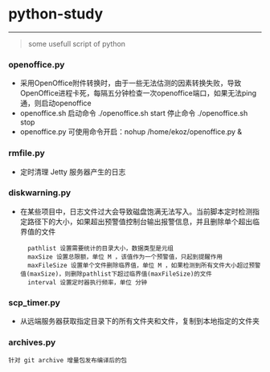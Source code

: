 ﻿# python-study
-----------------------------
> some usefull script of python

###	openoffice.py
* 采用OpenOffice附件转换时，由于一些无法估测的因素转换失败，导致OpenOffice进程卡死，每隔五分钟检查一次openoffice端口，如果无法ping通，则启动openoffice
* openoffice.sh 启动命令 ./openoffice.sh start 停止命令 ./openoffice.sh stop
* openoffice.py 可使用命令开启：nohup /home/ekoz/openoffice.py &

### rmfile.py
* 定时清理 Jetty 服务器产生的日志

### diskwarning.py
* 在某些项目中，日志文件过大会导致磁盘饱满无法写入。当前脚本定时检测指定路径下的大小，如果超出预警值控制台输出报警信息，并且删除单个超出临界值的文件

		pathlist 设置需要统计的目录大小，数据类型是元组
		maxSize 设置总限额，单位 M ，该值作为一个预警值，只起到提醒作用
		maxFileSize 设置单个文件删除临界值，单位 M ，如果检测到所有文件大小超过预警值(maxSize)，则删除pathlist下超过临界值(maxFileSize)的文件
		interval 设置定时器执行频率，单位 分钟

### scp_timer.py
* 从远端服务器获取指定目录下的所有文件夹和文件，复制到本地指定的文件夹

### archives.py
	针对 git archive 增量包发布编译后的包